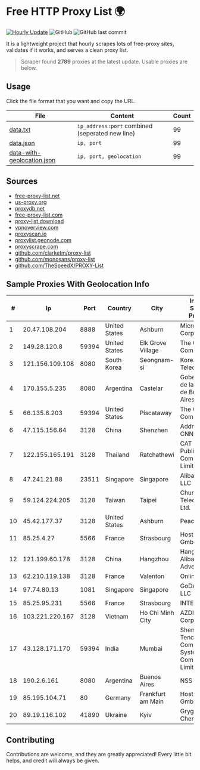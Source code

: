 
# Free HTTP Proxy List 🌍

[![Hourly Update](https://github.com/mertguvencli/http-proxy-list/actions/workflows/main.yml/badge.svg?branch=main)](https://github.com/mertguvencli/http-proxy-list/actions/workflows/main.yml)
![GitHub](https://img.shields.io/github/license/mertguvencli/http-proxy-list)
![GitHub last commit](https://img.shields.io/github/last-commit/mertguvencli/http-proxy-list)

It is a lightweight project that hourly scrapes lots of free-proxy sites, validates if it works, and serves a clean proxy list.


> Scraper found **2789** proxies at the latest update. Usable proxies are below.

## Usage

Click the file format that you want and copy the URL.


|File|Content|Count|
|----|-------|-----|
|[data.txt](https://raw.githubusercontent.com/mertguvencli/http-proxy-list/main/proxy-list/data.txt)|`ip_address:port` combined (seperated new line)|99|
|[data.json](https://raw.githubusercontent.com/mertguvencli/http-proxy-list/main/proxy-list/data.json)|`ip, port`|99|
|[data-with-geolocation.json](https://raw.githubusercontent.com/mertguvencli/http-proxy-list/main/proxy-list/data-with-geolocation.json)|`ip, port, geolocation`|99|

## Sources

* [free-proxy-list.net](https://free-proxy-list.net)
* [us-proxy.org](https://www.us-proxy.org)
* [proxydb.net](http://proxydb.net)
* [free-proxy-list.com](https://free-proxy-list.com/?page=&port=&type%5B%5D=http&type%5B%5D=https&up_time=0&search=Search)
* [proxy-list.download](https://www.proxy-list.download/HTTP)
* [vpnoverview.com](https://vpnoverview.com/privacy/anonymous-browsing/free-proxy-servers)
* [proxyscan.io](https://www.proxyscan.io)
* [proxylist.geonode.com](https://proxylist.geonode.com/api/proxy-list?limit=300&page=1&sort_by=lastChecked&sort_type=desc&protocols=http,https)
* [proxyscrape.com](https://api.proxyscrape.com/v2/?request=displayproxies&protocol=http&timeout=10000&country=all&ssl=all&anonymity=all)
* [github.com/clarketm/proxy-list](https://raw.githubusercontent.com/clarketm/proxy-list/master/proxy-list-raw.txt)
* [github.com/monosans/proxy-list](https://raw.githubusercontent.com/monosans/proxy-list/main/proxies/http.txt)
* [github.com/TheSpeedX/PROXY-List](https://raw.githubusercontent.com/TheSpeedX/PROXY-List/master/http.txt)


## Sample Proxies With Geolocation Info

|#|Ip|Port|Country|City|Internet Service Provider|
|-|--|----|-------|----|-------------------------|
|1|20.47.108.204|8888|United States|Ashburn|Microsoft Corporation|
|2|149.28.120.8|59394|United States|Elk Grove Village|The Constant Company|
|3|121.156.109.108|8080|South Korea|Seongnam-si|Korea Telecom|
|4|170.155.5.235|8080|Argentina|Castelar|Gobernacion de la Provincia de Buenos Aires|
|5|66.135.6.203|59394|United States|Piscataway|The Constant Company|
|6|47.115.156.64|3128|China|Shenzhen|Addresses CNNIC|
|7|122.155.165.191|3128|Thailand|Ratchathewi|CAT Telecom Public Company Limited|
|8|47.241.21.88|23511|Singapore|Singapore|Alibaba.com LLC|
|9|59.124.224.205|3128|Taiwan|Taipei|Chunghwa Telecom Co., Ltd.|
|10|45.42.177.37|3128|United States|Ashburn|PeaceWeb|
|11|85.25.4.27|5566|France|Strasbourg|Host Europe GmbH|
|12|121.199.60.178|3128|China|Hangzhou|Hangzhou Alibaba Advertising Co|
|13|62.210.119.138|3128|France|Valenton|Online S.A.S.|
|14|97.74.80.13|1081|Singapore|Singapore|GoDaddy.com, LLC|
|15|85.25.95.231|5566|France|Strasbourg|INTERGENIA|
|16|103.221.220.167|3128|Vietnam|Ho Chi Minh City|AZDIGI Corporation|
|17|43.128.171.170|59394|India|Mumbai|Shenzhen Tencent Computer Systems Company Limited|
|18|190.2.6.161|8080|Argentina|Buenos Aires|NSS S.A.|
|19|85.195.104.71|80|Germany|Frankfurt am Main|Host Europe GmbH|
|20|89.19.116.102|41890|Ukraine|Kyiv|Grygoriy Chereda|



## Contributing

Contributions are welcome, and they are greatly appreciated! Every
little bit helps, and credit will always be given.

